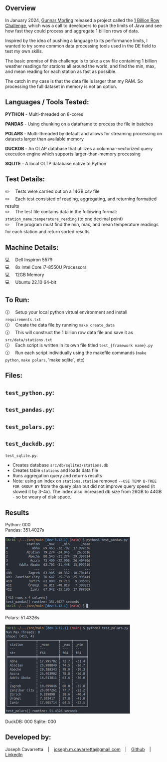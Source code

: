 ## Overview
In January 2024, [Gunnar Morling](https://github.com/gunnarmorling) released a project called the [1 Billion Row Challenge](https://github.com/gunnarmorling/1brc), which was a call to developers to push the limits of Java and see how fast they could process and aggregate 1 billion rows of data.

Inspired by the idea of pushing a language to its performance limits, I wanted to try some common data processing tools used in the DE field to test my own skills.

The basic premise of this challenge is to take a csv file containing 1 billion weather readings for stations all around the world, and find the min, max, and mean reading for each station as fast as possible.

The catch in my case is that the data file is larger than my RAM. So processing the full dataset in memory is not an option.

## Languages / Tools Tested:
**PYTHON** - Multi-threaded on 8-cores
  
**PANDAS** - Using chunking on a dataframe to process the file in batches

**POLARS** - Multi-threaded by default and allows for streaming processing on datasets larger than available memory

**DUCKDB** - An OLAP database that utilizes a columnar-vectorized query execution engine which supports larger-than-memory processing

**SQLITE** - A local OLTP database native to Python

## Test Details:
:pencil2:&emsp; Tests were carried out on a 14GB csv file \
:pencil2:&emsp; Each test consisted of reading, aggregating, and returning formatted results \
:pencil2:&emsp; The test file contains data in the following format: `station_name;temperature_reading` (to one decimal point) \
:pencil2:&emsp; The program must find the min, max, and mean temperature readings for each station and return sorted results

## Machine Details:
:computer:&emsp; Dell Inspiron 5579 \
:computer:&emsp; 8x Intel Core i7-8550U Processors \
:computer:&emsp; 12GB Memory \
:computer:&emsp; Ubuntu 22.10 64-bit

## To Run:
:clock130:&emsp; Setup your local python virtual environment and install `requirements.txt` \
:clock130:&emsp; Create the data file by running `make create_data` \
:clock130:&emsp; This will construct the 1 billion row data file and save it as `src/data/stations.txt` \
:clock130:&emsp; Each script is written in its own file titled `test_{framework name}.py`
:clock130:&emsp; Run each script individually using the makefile commands (`make python`, `make polars`, 'make sqlite`, etc)

## Files:
`test_python.py`:
-
`test_pandas.py`: 
- 
`test_polars.py`:
-
`test_duckdb.py`:
-
`test_sqlite.py`: 
- Creates database `src/db/sqlite3/stations.db`
- Creates table `stations` and loads data file
- Runs aggregation query and returns results
- Note: using an index on `stations.station` removed `--USE TEMP B-TREE FOR GROUP BY` from the query plan but did not improve query speed (it slowed it by 3-4x). The index also increased db size from 26GB to 44GB - so be weary of disk space.

## Results
Python: 000 \
Pandas: 351.4027s
<p align="left">
<img width='400' alt='Dashboard' src='https://github.com/joseph-cavarretta/photos/blob/main/test_pandas.png'>
</p>
Polars: 51.4326s
<p align="left">
<img width='400' alt='Dashboard' src='https://github.com/joseph-cavarretta/photos/blob/main/test_polars.png'>
</p>
DuckDB: 000
Sqlite: 000

## Developed by:
Joseph Cavarretta &ensp; | &ensp; joseph.m.cavarretta@gmail.com &ensp; | &ensp; [Github](https://github.com/joseph-cavarretta) &ensp; | &ensp; [LinkedIn](https://www.linkedin.com/in/joseph-cavarretta-87242871/)
